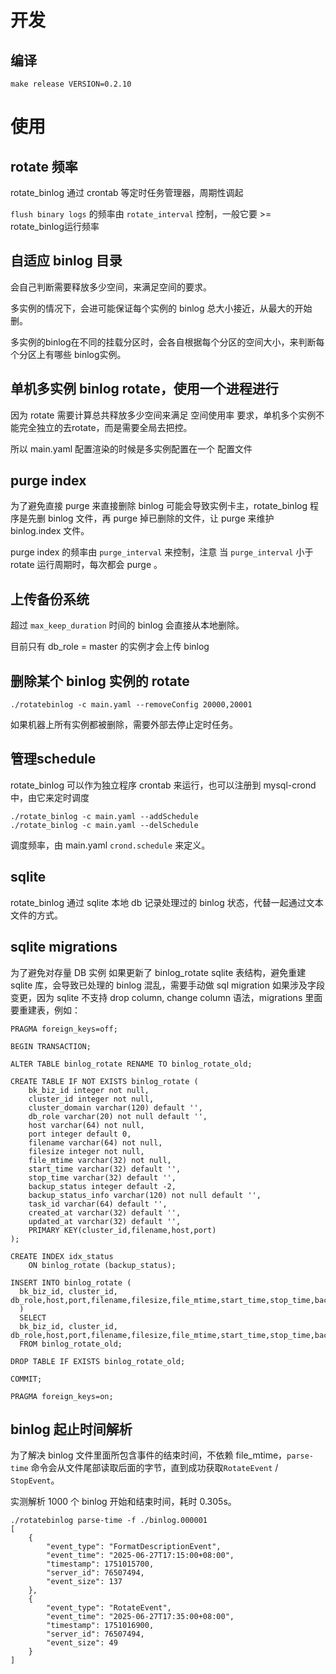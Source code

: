 
# 开发
## 编译
```
make release VERSION=0.2.10
```

# 使用
## rotate 频率
rotate_binlog 通过 crontab 等定时任务管理器，周期性调起

`flush binary logs` 的频率由 `rotate_interval` 控制，一般它要 >= rotate_binlog运行频率

## 自适应 binlog 目录
会自己判断需要释放多少空间，来满足空间的要求。

多实例的情况下，会进可能保证每个实例的 binlog 总大小接近，从最大的开始删。

多实例的binlog在不同的挂载分区时，会各自根据每个分区的空间大小，来判断每个分区上有哪些 binlog实例。


## 单机多实例 binlog rotate，使用一个进程进行
因为 rotate 需要计算总共释放多少空间来满足 空间使用率 要求，单机多个实例不能完全独立的去rotate，而是需要全局去把控。

所以 main.yaml 配置渲染的时候是多实例配置在一个 配置文件

## purge index
为了避免直接 purge 来直接删除 binlog 可能会导致实例卡主，rotate_binlog 程序是先删 binlog 文件，再 purge 掉已删除的文件，让 purge 来维护 binlog.index 文件。

purge index 的频率由 `purge_interval` 来控制，注意 当 `purge_interval` 小于 rotate 运行周期时，每次都会 purge 。

## 上传备份系统
超过 `max_keep_duration` 时间的 binlog 会直接从本地删除。

目前只有 db_role = master 的实例才会上传 binlog

## 删除某个 binlog 实例的 rotate
```
./rotatebinlog -c main.yaml --removeConfig 20000,20001
```
如果机器上所有实例都被删除，需要外部去停止定时任务。

## 管理schedule
rotate_binlog 可以作为独立程序 crontab 来运行，也可以注册到 mysql-crond 中，由它来定时调度
```
./rotate_binlog -c main.yaml --addSchedule
./rotate_binlog -c main.yaml --delSchedule
```
调度频率，由 main.yaml `crond.schedule` 来定义。

## sqlite
rotate_binlog 通过 sqlite 本地 db 记录处理过的 binlog 状态，代替一起通过文本文件的方式。

## sqlite migrations
为了避免对存量 DB 实例 如果更新了 binlog_rotate sqlite 表结构，避免重建 sqlite 库，会导致已处理的 binlog 混乱，需要手动做 sql migration
如果涉及字段变更，因为 sqlite 不支持 drop column, change column 语法，migrations 里面要重建表，例如：
```
PRAGMA foreign_keys=off;

BEGIN TRANSACTION;

ALTER TABLE binlog_rotate RENAME TO binlog_rotate_old;

CREATE TABLE IF NOT EXISTS binlog_rotate (
    bk_biz_id integer not null,
    cluster_id integer not null,
    cluster_domain varchar(120) default '',
    db_role varchar(20) not null default '',
    host varchar(64) not null,
    port integer default 0,
    filename varchar(64) not null,
    filesize integer not null,
    file_mtime varchar(32) not null,
    start_time varchar(32) default '',
    stop_time varchar(32) default '',
    backup_status integer default -2,
    backup_status_info varchar(120) not null default '',
    task_id varchar(64) default '',
    created_at varchar(32) default '',
    updated_at varchar(32) default '',
    PRIMARY KEY(cluster_id,filename,host,port)
);

CREATE INDEX idx_status
    ON binlog_rotate (backup_status);
    
INSERT INTO binlog_rotate (
  bk_biz_id, cluster_id, db_role,host,port,filename,filesize,file_mtime,start_time,stop_time,backup_status,backup_status_info,task_id,created_at,updated_at
  )
  SELECT 
  bk_biz_id, cluster_id, db_role,host,port,filename,filesize,file_mtime,start_time,stop_time,backup_status,backup_status_info,task_id,created_at,updated_at
  FROM binlog_rotate_old;

DROP TABLE IF EXISTS binlog_rotate_old;

COMMIT;

PRAGMA foreign_keys=on;
```

## binlog 起止时间解析 
为了解决 binlog 文件里面所包含事件的结束时间，不依赖 file_mtime，`parse-time` 命令会从文件尾部读取后面的字节，直到成功获取`RotateEvent` / `StopEvent`。

实测解析 1000 个 binlog 开始和结束时间，耗时 0.305s。

```
./rotatebinlog parse-time -f ./binlog.000001
[
    {
        "event_type": "FormatDescriptionEvent",
        "event_time": "2025-06-27T17:15:00+08:00",
        "timestamp": 1751015700,
        "server_id": 76507494,
        "event_size": 137
    },
    {
        "event_type": "RotateEvent",
        "event_time": "2025-06-27T17:35:00+08:00",
        "timestamp": 1751016900,
        "server_id": 76507494,
        "event_size": 49
    }
]
```